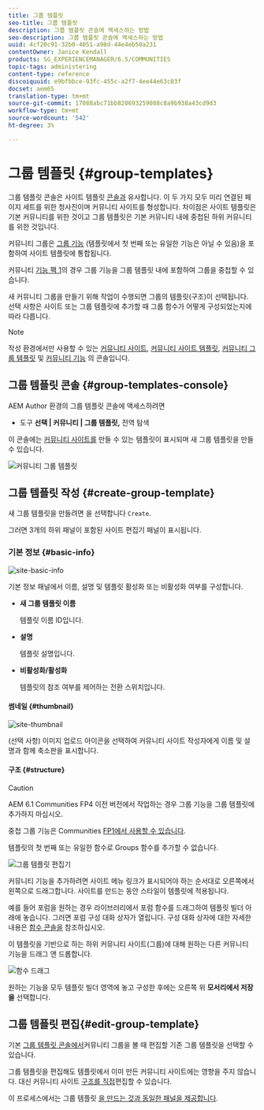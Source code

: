 ```yaml
---
title: 그룹 템플릿
seo-title: 그룹 템플릿
description: 그룹 템플릿 콘솔에 액세스하는 방법
seo-description: 그룹 템플릿 콘솔에 액세스하는 방법
uuid: 4cf20c91-32b0-4051-a98d-44e4eb50a231
contentOwner: Janice Kendall
products: SG_EXPERIENCEMANAGER/6.5/COMMUNITIES
topic-tags: administering
content-type: reference
discoiquuid: e9bfbbce-93fc-455c-a2f7-4ee44e63c03f
docset: aem65
translation-type: tm+mt
source-git-commit: 17088abc71bb820693259088c8a9b938a43cd9d3
workflow-type: tm+mt
source-wordcount: '542'
ht-degree: 3%

---
```



# 그룹 템플릿 {#group-templates}

그룹 템플릿 콘솔은 사이트 템플릿 [콘솔과](/help/communities/sites.md) 유사합니다. 이 두 가지 모두 미리 연결된 페이지 세트를 위한 청사진이며 커뮤니티 사이트를 형성합니다. 차이점은 사이트 템플릿은 기본 커뮤니티를 위한 것이고 그룹 템플릿은 기본 커뮤니티 내에 중첩된 하위 커뮤니티를 위한 것입니다.

커뮤니티 그룹은 [그룹 기능](/help/communities/functions.md#groups-function) (템플릿에서 첫 번째 또는 유일한 기능은 아닐 수 있음)을 포함하여 사이트 템플릿에 통합됩니다.

커뮤니티 [기능 팩 1](/help/communities/deploy-communities.md#latestfeaturepack)의 경우 그룹 기능을 그룹 템플릿 내에 포함하여 그룹을 중첩할 수 있습니다.

새 커뮤니티 그룹을 만들기 위해 작업이 수행되면 그룹의 템플릿(구조)이 선택됩니다. 선택 사항은 사이트 또는 그룹 템플릿에 추가할 때 그룹 함수가 어떻게 구성되었는지에 따라 다릅니다.

>[!NOTE]
>
>작성 환경에서만 사용할 수 있는 [커뮤니티 사이트](/help/communities/sites-console.md), [커뮤니티 사이트 템플릿](/help/communities/sites.md), [커뮤니티 그룹 템플릿](/help/communities/tools-groups.md) 및 [커뮤니티 기능](/help/communities/functions.md) 의 콘솔입니다.


## 그룹 템플릿 콘솔 {#group-templates-console}

AEM Author 환경의 그룹 템플릿 콘솔에 액세스하려면

* 도구 **선택 | 커뮤니티 | 그룹 템플릿,** 전역 탐색

이 콘솔에는 [커뮤니티 사이트를](/help/communities/sites-console.md) 만들 수 있는 템플릿이 표시되며 새 그룹 템플릿을 만들 수 있습니다.

![커뮤니티 그룹 템플릿](assets/groups-template.png)

## 그룹 템플릿 작성 {#create-group-template}

새 그룹 템플릿을 만들려면 을 선택합니다 `Create`.

그러면 3개의 하위 패널이 포함된 사이트 편집기 패널이 표시됩니다.

### 기본 정보 {#basic-info}

![site-basic-info](assets/site-basic-info.png)

기본 정보 패널에서 이름, 설명 및 템플릿 활성화 또는 비활성화 여부를 구성합니다.

* **새 그룹 템플릿 이름**

   템플릿 이름 ID입니다.

* **설명**

   템플릿 설명입니다.

* **비활성화/활성화**

   템플릿의 참조 여부를 제어하는 전환 스위치입니다.

#### 썸네일 {#thumbnail}

![site-thumbnail](assets/site-thumbnail.png)

(선택 사항) 이미지 업로드 아이콘을 선택하여 커뮤니티 사이트 작성자에게 이름 및 설명과 함께 축소판을 표시합니다.

#### 구조 {#structure}

>[!CAUTION]
>
>AEM 6.1 Communities FP4 이전 버전에서 작업하는 경우 그룹 기능을 그룹 템플릿에 추가하지 마십시오.
>
>중첩 그룹 기능은 Communities [FP1에서 사용할 수 있습니다](/help/communities/communities.md#latestfeaturepack).
>
>템플릿의 첫 번째 또는 유일한 함수로 Groups 함수를 추가할 수 없습니다.


![그룹 템플릿 편집기](assets/template-editor.png)

커뮤니티 기능을 추가하려면 사이트 메뉴 링크가 표시되어야 하는 순서대로 오른쪽에서 왼쪽으로 드래그합니다. 사이트를 만드는 동안 스타일이 템플릿에 적용됩니다.

예를 들어 포럼을 원하는 경우 라이브러리에서 포럼 함수를 드래그하여 템플릿 빌더 아래에 놓습니다. 그러면 포럼 구성 대화 상자가 열립니다. 구성 대화 상자에 대한 자세한 내용은 [함수 콘솔을](/help/communities/functions.md) 참조하십시오.

이 템플릿을 기반으로 하는 하위 커뮤니티 사이트(그룹)에 대해 원하는 다른 커뮤니티 기능을 드래그 앤 드롭합니다.

![함수 드래그](assets/dragfunctions.png)

원하는 기능을 모두 템플릿 빌더 영역에 놓고 구성한 후에는 오른쪽 위 **모서리에서 저장을** 선택합니다.

## 그룹 템플릿 편집{#edit-group-template}

기본 [그룹 템플릿 콘솔에서](#group-templates-console)커뮤니티 그룹을 볼 때 편집할 기존 그룹 템플릿을 선택할 수 있습니다.

그룹 템플릿을 편집해도 템플릿에서 이미 만든 커뮤니티 사이트에는 영향을 주지 않습니다. 대신 커뮤니티 사이트 [구조를 직접](/help/communities/sites-console.md#modify-structure)편집할 수 있습니다.

이 프로세스에서는 그룹 템플릿 [을 만드는 것과 동일한 패널을 제공합니다](#create-group-template).
